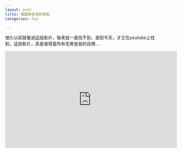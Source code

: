 ```yaml
---
layout: post
title: 電腦族爸爸終極版
categories: Fun

---
```


很久以前就看過這段影片，後來就一直找不到，直到今天，才又在youtube上找到，這段影片，真是值得當所有宅男爸爸的目標….

<iframe width="560" height="315" src="https://www.youtube.com/embed/bFyYI7suN0E" title="YouTube video player" frameborder="0" allow="accelerometer; autoplay; clipboard-write; encrypted-media; gyroscope; picture-in-picture" allowfullscreen></iframe>